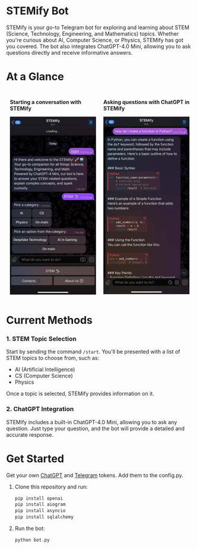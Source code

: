 # STEMify Bot

STEMify is your go-to Telegram bot for exploring and learning about STEM (Science, Technology, Engineering, and Mathematics) topics. Whether you're curious about AI, Computer Science, or Physics, STEMify has got you covered. The bot also integrates ChatGPT-4.0 Mini, allowing you to ask questions directly and receive informative answers.

# At a Glance

<div style="display: flex; flex-direction: row; justify-content: space-between;">

  <div style="margin: 10px;">
      <p><strong>Starting a conversation with STEMify</strong></p>
    <img src="images/photo_2024-07-30_20-15-49.jpg" alt="Starting a conversation with STEMify" width="300">
  </div>

  <div style="margin: 10px;">
     <p><strong>Asking questions with ChatGPT in STEMify</strong></p>
    <img src="images/photo_2024-07-30_20-15-53.jpg" alt="Asking questions with ChatGPT in STEMify" width="300">
  </div>

</div>

# Current Methods 
### 1. STEM Topic Selection
   
Start by sending the command `/start`. You'll be presented with a list of STEM topics to choose from, such as:
- AI (Artificial Intelligence)
- CS (Computer Science)
- Physics
  
Once a topic is selected, STEMify provides information on it. 

### 2. ChatGPT Integration

STEMify includes a built-in ChatGPT-4.0 Mini, allowing you to ask any question. Just type your question, and the bot will provide a detailed and accurate response.

# Get Started 
Get your own [ChatGPT](https://openai.com/api/) and [Telegram](https://core.telegram.org/bots/api) tokens. Add them to the config.py. 
1. Clone this repository and run:
    ```bash 
    pip install openai 
    pip install aiogram 
    pip install asyncio 
    pip install sqlalchemy

2. Run the bot:
   ``` bash
   python bot.py
    
